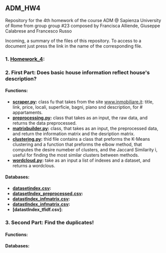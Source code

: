 ## ADM_HW4
Repository for the 4th homework of the course ADM @ Sapienza University of Rome from group group #23 composed by Francisca Alliende, Giuseppe  Calabrese and Francesco Russo  

Incoming, a summary of the files of this repository. To access to a document just press the link in the name of the corresponding file.

### 1. **[Homework_4](https://github.com/Wuj94/ADM_HW4/blob/master/Homework_4.ipynb)**: 

### 2. First Part: Does basic house information reflect house's description?

#### **Functions**:

- **[scraper.py](https://github.com/Wuj94/ADM_HW4/blob/master/scraper.py):** class fu that takes from the site www.inmobiliare.it: title, link, price, locali, superficie, bagni, piano snd description, for # appartaments.  
- **[preprocessing.py](https://github.com/Wuj94/ADM_HW4/blob/master/preprocessing.py):** class that takes as an input, the raw data, and returns the data preprocessed. 
- **[matrixbuilder.py](https://github.com/Wuj94/ADM_HW4/blob/master/matrixbuilder.py):** class, that takes as an input, the preprocessed data, and return the information matrix and the desription matrix.
- **[clustering.py](https://github.com/Wuj94/ADM_HW4/blob/master/clustering.py):** thid file contains a class that preforms the K-Means clustering and a function that preforms the elbow method, that computes the desire numeber of clusters, and the Jaccard Similarity ì, useful for finding the most similar clusters between methods. 
- **[wordcloud.py](https://github.com/Wuj94/ADM_HW4/blob/master/wordcloud.py):** take as an input a list of indexes and a dataset, and returns a wordclous.
 
#### **Databases:**

- **[datasetindex.csv](https://raw.githubusercontent.com/Wuj94/ADM_HW4/master/datasetIndex.csv):** 
- **[datasetIndex_preprocessed.csv](https://github.com/Wuj94/ADM_HW4/blob/master/datasetIndex_preprocessed.csv):** 
- **[datastIndex_infmatrix.csv](https://github.com/Wuj94/ADM_HW4/blob/master/datastIndex_infmatrix.csv):** 
- **[datastIndex_infmatrix.csv](https://github.com/Wuj94/ADM_HW4/blob/master/datastIndex_infmatrix.csv):** 
- **[datastIndex_tfidf.csv]:**


### 3. Second Part: Find the duplicates!

#### **Functions**:

#### **Databases:**


